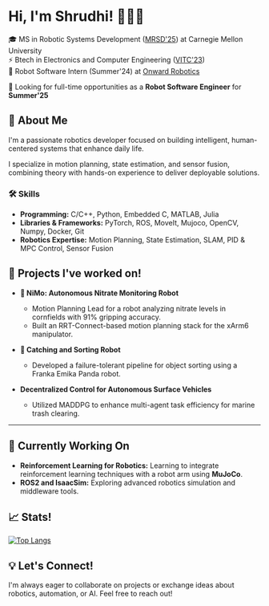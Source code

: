 # Hi, I'm Shrudhi! 👋👩‍💻 

🎓 MS in Robotic Systems Development ([MRSD'25](https://mrsd.ri.cmu.edu/)) at Carnegie Mellon University  
⚡  Btech in Electronics and Computer Engineering ([VITC'23](https://chennai.vit.ac.in/))  
🤖 Robot Software Intern (Summer'24) at [Onward Robotics](https://onwardrobotics.com/)  

🚀 Looking for full-time opportunities as a **Robot Software Engineer** for **Summer'25**  

## 🔭 About Me

I'm a passionate robotics developer focused on building intelligent, human-centered systems that enhance daily life. 

I specialize in motion planning, state estimation, and sensor fusion, combining theory with hands-on experience to deliver deployable solutions.

### 🛠️ Skills

- **Programming:** C/C++, Python, Embedded C, MATLAB, Julia  
- **Libraries & Frameworks:** PyTorch, ROS, MoveIt, Mujoco, OpenCV, Numpy, Docker, Git  
- **Robotics Expertise:** Motion Planning, State Estimation, SLAM, PID & MPC Control, Sensor Fusion  


## 🚀 Projects I've worked on!

- **🌽 NiMo: Autonomous Nitrate Monitoring Robot**  
  - Motion Planning Lead for a robot analyzing nitrate levels in cornfields with 91% gripping accuracy.  
  - Built an RRT-Connect-based motion planning stack for the xArm6 manipulator.

- **🦾 Catching and Sorting Robot**  
  - Developed a failure-tolerant pipeline for object sorting using a Franka Emika Panda robot.  

- **Decentralized Control for Autonomous Surface Vehicles**  
  - Utilized MADDPG to enhance multi-agent task efficiency for marine trash clearing.  

---

## 🌱 Currently Working On

- **Reinforcement Learning for Robotics:** Learning to integrate reinforcement learning techniques with a robot arm using **MuJoCo**.
- **ROS2 and IsaacSim:** Exploring advanced robotics simulation and middleware tools.   

## 📈 Stats!
[![Top Langs](https://github-readme-stats.vercel.app/api/top-langs/?username=shrudh-i&layout=compact&theme=radical)](https://github.com/shrudh-i)


## 💡 Let's Connect!
I'm always eager to collaborate on projects or exchange ideas about robotics, automation, or AI. Feel free to reach out!
